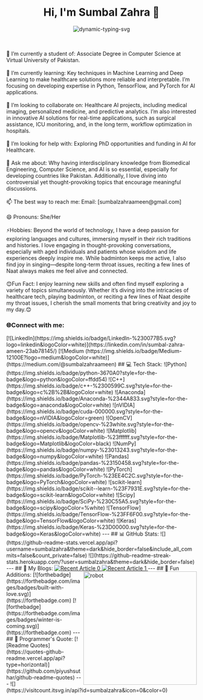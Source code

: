 <h1 align="center">Hi, I'm Sumbal Zahra 👋</h1>
<p align="center">
<p align="center">
  <img src="https://readme-typing-svg.herokuapp.com?font=Ubuntu&color=FFFFFF&size=30&center=true&vCenter=true&width=500&lines=%F0%9F%8C%9F+Mesmerized+by+Power+of+Tech+for+Healthcare;🚀+Exploring+ML%2C+DL%2C+and+AI;👩‍💻+Student+Developer;🧩+Occasional+Competitive+Programmer;📚+Life-long+Learner;✈️+Waiting+to+Travel+the+World&duration=5000&pause=1000" alt="dynamic-typing-svg" />
</p>
<br><br>🔭 I’m currently a student of: Associate Degree in Computer Science at Virtual University of Pakistan.<br><br>🌱 I’m currently learning: Key techniques in Machine Learning and Deep Learning to make healthcare solutions more reliable and interpretable. I’m focusing on developing expertise in Python, TensorFlow, and PyTorch for AI applications.<br><br>👯 I’m looking to collaborate on: Healthcare AI projects, including medical imaging, personalized medicine, and predictive analytics. I’m also interested in innovative AI solutions for real-time applications, such as surgical assistance, ICU monitoring, and, in the long term, workflow optimization in hospitals.<br><br>🤔 I’m looking for help with: Exploring PhD opportunities and funding in AI for Healthcare.<br><br>💬 Ask me about: Why having interdisciplinary knowledge from Biomedical Engineering, Computer Science, and AI is so essential, especially for developing countries like Pakistan. Additionally, I love diving into controversial yet thought-provoking topics that encourage meaningful discussions.<br><br>📫 The best way to reach me: Email: [sumbalzahraameen@gmail.com]<br><br>😄 Pronouns: She/Her<br><br>⚡Hobbies: Beyond the world of technology, I have a deep passion for exploring languages and cultures, immersing myself in their rich traditions and histories. I love engaging in thought-provoking conversations, especially with aged individuals and patients whose wisdom and life experiences deeply inspire me. While badminton keeps me active, I also find joy in singing—despite long-term throat issues, reciting a few lines of Naat always makes me feel alive and connected.<br><br>😊Fun Fact: I enjoy learning new skills and often find myself exploring a variety of topics simultaneously. Whether it’s diving into the intricacies of healthcare tech, playing badminton, or reciting a few lines of Naat despite my throat issues, I cherish the small moments that bring creativity and joy to my day.😊<br>
<h3 align="left">🌐Connect with me:</h3>
[![LinkedIn](https://img.shields.io/badge/LinkedIn-%230077B5.svg?logo=linkedin&logoColor=white)](https://linkedin.com/in/sumbal-zahra-ameen-23ab78145/) [![Medium
(https://img.shields.io/badge/Medium-12100E?logo=medium&logoColor=white)](https://medium.com/@sumbalzahraameen)        
## 💻 Tech Stack:
![Python](https://img.shields.io/badge/python-3670A0?style=for-the-badge&logo=python&logoColor=ffdd54) 
![C++](https://img.shields.io/badge/c++-%2300599C.svg?style=for-the-badge&logo=c%2B%2B&logoColor=white) 
![Anaconda](https://img.shields.io/badge/Anaconda-%2344A833.svg?style=for-the-badge&logo=anaconda&logoColor=white) 
![nVIDIA](https://img.shields.io/badge/cuda-000000.svg?style=for-the-badge&logo=nVIDIA&logoColor=green) 
![OpenCV](https://img.shields.io/badge/opencv-%23white.svg?style=for-the-badge&logo=opencv&logoColor=white) 
![Matplotlib](https://img.shields.io/badge/Matplotlib-%23ffffff.svg?style=for-the-badge&logo=Matplotlib&logoColor=black) 
![NumPy](https://img.shields.io/badge/numpy-%23013243.svg?style=for-the-badge&logo=numpy&logoColor=white) 
![Pandas](https://img.shields.io/badge/pandas-%23150458.svg?style=for-the-badge&logo=pandas&logoColor=white) 
![PyTorch](https://img.shields.io/badge/PyTorch-%23EE4C2C.svg?style=for-the-badge&logo=PyTorch&logoColor=white) 
![scikit-learn](https://img.shields.io/badge/scikit--learn-%23F7931E.svg?style=for-the-badge&logo=scikit-learn&logoColor=white) 
![Scipy](https://img.shields.io/badge/SciPy-%230C55A5.svg?style=for-the-badge&logo=scipy&logoColor=%white) 
![TensorFlow](https://img.shields.io/badge/TensorFlow-%23FF6F00.svg?style=for-the-badge&logo=TensorFlow&logoColor=white) 
![Keras](https://img.shields.io/badge/Keras-%23D00000.svg?style=for-the-badge&logo=Keras&logoColor=white)
---
## 📊 GitHub Stats:
![](https://github-readme-stats.vercel.app/api?username=sumbalzahra&theme=dark&hide_border=false&include_all_commits=false&count_private=false)  
![](https://github-readme-streak-stats.herokuapp.com/?user=sumbalzahra&theme=dark&hide_border=false)  
---
## 📝 My Blogs:
<a target="_blank" href="https://sumbalzahraameen.medium.com/article-1-link">
  <img src="https://github-readme-medium-recent-article.vercel.app/medium/@sumbalzahraameen/0" alt="Recent Article 0" />
</a>
<a target="_blank" href="https://sumbalzahraameen.medium.com/article-2-link">
  <img src="https://github-readme-medium-recent-article.vercel.app/medium/@sumbalzahraameen/1" alt="Recent Article 1" />
</a>
---
## 🎉 Fun Additions:
<img align="right" src="./assets/robot.gif" alt="robot" height="300" width="300" />
[![forthebadge](https://forthebadge.com/images/badges/built-with-love.svg)](https://forthebadge.com)  
[![forthebadge](https://forthebadge.com/images/badges/winter-is-coming.svg)](https://forthebadge.com)  
---
## 💬 Programmer's Quote:
[![Readme Quotes](https://quotes-github-readme.vercel.app/api?type=horizontal)](https://github.com/piyushsuthar/github-readme-quotes)
---
![](https://visitcount.itsvg.in/api?id=sumbalzahra&icon=0&color=0)


